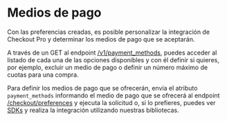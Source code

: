 # Medios de pago

Con las preferencias creadas, es posible personalizar la integración de Checkout Pro y determinar los medios de pago que se aceptarán.

A través de un GET al endpoint [/v1/payment_methods](https://www.mercadopago[FAKER][URL][DOMAIN]/developers/es/reference/payment_methods/_payment_methods/get), puedes acceder al listado de cada una de las opciones disponibles y con él definir si quieres, por ejemplo, excluir un medio de pago o definir un número máximo de cuotas para una compra.

Para definir los medios de pago que se ofrecerán, envía el atributo `payment_methods` informando el medio de pago que se ofrecerá al endpoint [/checkout/preferences](https://www.mercadopago[FAKER][URL][DOMAIN]/developers/es/reference/preferences/_checkout_preferences/post) y ejecuta la solicitud o, si lo prefieres, puedes ver [SDKs](/developers/es/docs/sdks-library/landing) y realiza la integración utilizando nuestras bibliotecas.
